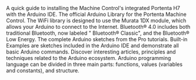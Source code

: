 <EssentialsColumn title="First Steps">
    <EssentialElement link="/software/ide-v1/tutorials/getting-started/cores/arduino-mbed_portenta" title="Portenta H7 Quickstart Guide" type="getting-started">
        A quick guide to installing the Machine Control's integrated Portenta H7 with the Arduino IDE.
    </EssentialElement>

</EssentialsColumn>

<EssentialsColumn title="Suggested Libraries">
    <EssentialElement link="https://github.com/arduino-libraries/Arduino_MachineControl" title="Arduino Machine Control" type="library">
        The official Arduino Library for the Portenta Machine Control.
    </EssentialElement>
    <EssentialElement link="https://www.arduino.cc/en/Reference/WiFi" title="WiFi" type="library">
        The WiFi library is designed to use the Murata 1DX module, which allows your Arduino to connect to the Internet.
    </EssentialElement>
    <EssentialElement link="https://www.arduino.cc/en/Reference/ArduinoBLE" title="Arduino BLE" type="library">
        Bluetooth® 4.0 includes both traditional Bluetooth, now labeled " Bluetooth® Classic", and the Bluetooth® Low Energy.
    </EssentialElement>
    <EssentialElement link="https://github.com/arduino-libraries/Arduino_Pro_Tutorials" title="Arduino Pro Tutorials" type="library">
        The complete Arduino sketches from the Pro tutorials.     
    </EssentialElement>
</EssentialsColumn>

<EssentialsColumn title="Arduino Basics">
    <EssentialElement link="https://www.arduino.cc/en/Tutorial/BuiltInExamples" title="Built-in Examples" type="resource">
        Built-in Examples are sketches included in the Arduino IDE and demonstrate all basic Arduino commands. 
    </EssentialElement>
    <EssentialElement link="/learn" title="Learn" type="resource">
        Discover interesting articles, principles and techniques related to the Arduino ecosystem.
    </EssentialElement>
    <EssentialElement link="https://www.arduino.cc/reference/en/" title="Language Reference" type="resource">
        Arduino programming language can be divided in three main parts: functions, values (variables and constants), and structure.
    </EssentialElement>
</EssentialsColumn>